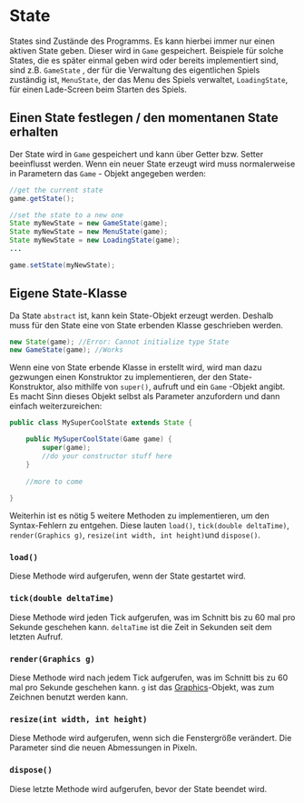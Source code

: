 ﻿# State

States sind Zustände des Programms. Es kann hierbei immer nur einen aktiven State geben. Dieser wird in `Game` gespeichert. Beispiele für solche States, die es später einmal geben wird oder bereits implementiert sind, sind z.B. `GameState` , der für die Verwaltung des eigentlichen Spiels zuständig ist, `MenuState`, der das Menu des Spiels verwaltet, `LoadingState`, für einen Lade-Screen beim Starten des Spiels.

## Einen State festlegen / den momentanen State erhalten

Der State wird in `Game` gespeichert und kann über Getter bzw. Setter beeinflusst werden. Wenn ein neuer State erzeugt wird muss normalerweise in Parametern das `Game` - Objekt angegeben werden:

```java
//get the current state
game.getState();

//set the state to a new one
State myNewState = new GameState(game);
State myNewState = new MenuState(game);
State myNewState = new LoadingState(game);
...

game.setState(myNewState);
```

## Eigene State-Klasse

Da State `abstract` ist, kann kein State-Objekt erzeugt werden. Deshalb muss für den State eine von State erbenden Klasse geschrieben werden.

```java
new State(game); //Error: Cannot initialize type State
new GameState(game); //Works
```

Wenn eine von State erbende Klasse in erstellt wird, wird man dazu gezwungen einen Konstruktor zu implementieren, der den State-Konstruktor, also mithilfe von `super()`, aufruft und ein `Game` -Objekt angibt. Es macht Sinn dieses Objekt selbst als Parameter anzufordern und dann einfach weiterzureichen:

```java
public class MySuperCoolState extends State {

    public MySuperCoolState(Game game) {
        super(game);
        //do your constructor stuff here
    }
    
    //more to come
    
}
```

Weiterhin ist es nötig 5 weitere Methoden zu implementieren, um den Syntax-Fehlern zu entgehen. Diese lauten `load()`, `tick(double deltaTime)`, `render(Graphics g)`, `resize(int width, int height)`und `dispose()`.

### `load()`

Diese Methode wird aufgerufen, wenn der State gestartet wird.

### `tick(double deltaTime)`

Diese Methode wird jeden Tick aufgerufen, was im Schnitt bis zu 60 mal pro Sekunde geschehen kann. `deltaTime` ist die Zeit in Sekunden seit dem letzten Aufruf.

### `render(Graphics g)`

Diese Methode wird nach jedem Tick aufgerufen, was im Schnitt bis zu 60 mal pro Sekunde geschehen kann. `g` ist das [Graphics](https://docs.oracle.com/javase/7/docs/api/java/awt/Graphics.html)-Objekt, was zum Zeichnen benutzt werden kann.

### `resize(int width, int height)`

Diese Methode wird aufgerufen, wenn sich die Fenstergröße verändert. Die Parameter sind die neuen Abmessungen in Pixeln.

### `dispose()`

Diese letzte Methode wird aufgerufen, bevor der State beendet wird.

